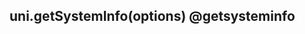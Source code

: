 ## uni.getSystemInfo(options) @getsysteminfo

<!-- UTSAPIJSON.getSystemInfo.description -->

<!-- UTSAPIJSON.getSystemInfo.param -->

<!-- UTSAPIJSON.getSystemInfo.returnValue -->

<!-- UTSAPIJSON.getSystemInfo.compatibility -->

<!-- UTSAPIJSON.getSystemInfo.tutorial -->

<!-- UTSAPIJSON.general_type.name -->

<!-- UTSAPIJSON.general_type.param -->